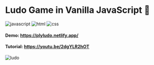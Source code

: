 # Ludo Game in Vanilla JavaScript 🚀

![javascript](https://img.shields.io/badge/JavaScript-F7DF1E?style=for-the-badge&logo=javascript&logoColor=black) ![html](https://img.shields.io/badge/HTML5-E34F26?style=for-the-badge&logo=html5&logoColor=white) ![css](https://img.shields.io/badge/CSS-239120?&style=for-the-badge&logo=css3&logoColor=white)

#### Demo: https://plyludo.netlify.app/
#### Tutorial: https://youtu.be/2dgYLR2hOT

![ludo](https://github.com/sohail-js/ludo-js/blob/master/ludo/ludo-bg.jpg?raw=true)
